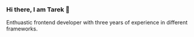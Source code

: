 ### Hi there, I am Tarek 👋

Enthuastic frontend developer with three years of experience in different frameworks. 


